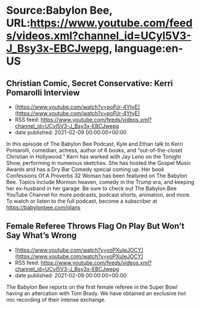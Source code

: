 # Source:Babylon Bee, URL:https://www.youtube.com/feeds/videos.xml?channel_id=UCyl5V3-J_Bsy3x-EBCJwepg, language:en-US

## Christian Comic, Secret Conservative:  Kerri Pomarolli Interview
 - [https://www.youtube.com/watch?v=poPJr-4YtyE](https://www.youtube.com/watch?v=poPJr-4YtyE)
 - RSS feed: https://www.youtube.com/feeds/videos.xml?channel_id=UCyl5V3-J_Bsy3x-EBCJwepg
 - date published: 2021-02-09 00:00:00+00:00

In this episode of The Babylon Bee Podcast, Kyle and Ethan talk to Kerri Pomarolli, comedian, actress, author of 6 books, and “out-of-the-closet Christian in Hollywood.” Kerri has worked with Jay Leno on the Tonight Show, performing in numerous sketches. She has hosted the Gospel Music Awards and has a Dry Bar Comedy special coming up. Her book Confessions Of A Proverbs 32 Woman has been featured on The Babylon Bee. Topics include Mormon heaven, comedy in the Trump era, and keeping her ex-husband in her garage. 
Be sure to check out The Babylon Bee YouTube Channel for more podcasts, podcast shorts, animation, and more.
To watch or listen to the full podcast, become a subscriber at https://babylonbee.com/plans

## Female Referee Throws Flag On Play But Won’t Say What’s Wrong
 - [https://www.youtube.com/watch?v=voPXuIeJOCY](https://www.youtube.com/watch?v=voPXuIeJOCY)
 - RSS feed: https://www.youtube.com/feeds/videos.xml?channel_id=UCyl5V3-J_Bsy3x-EBCJwepg
 - date published: 2021-02-09 00:00:00+00:00

The Babylon Bee reports on the first female referee in the Super Bowl having an altercation with Tom Brady. We have obtained an exclusive hot mic recording of their intense exchange.

